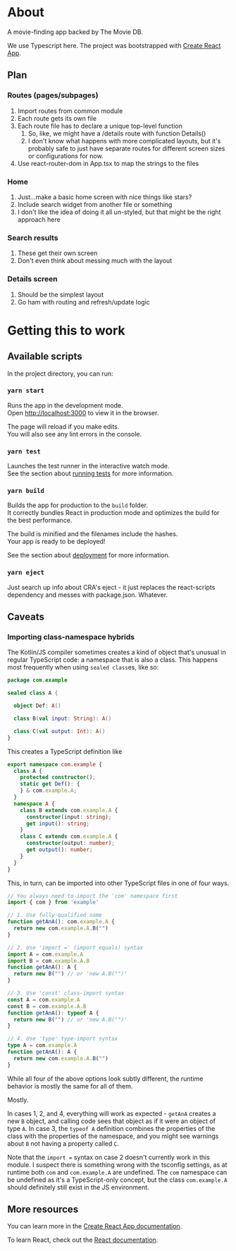 # About

A movie-finding app backed by The Movie DB.

We use Typescript here. The project was bootstrapped with
[Create React App](https://github.com/facebook/create-react-app).

## Plan

### Routes (pages/subpages)
1. Import routes from common module
2. Each route gets its own file
3. Each route file has to declare a unique top-level function
   1. So, like, we might have a /details route with function Details()
   2. I don't know what happens with more complicated layouts, but
   it's probably safe to just have separate routes for different screen
   sizes or configurations for now.
4. Use react-router-dom in App.tsx to map the strings to the files

### Home
1. Just...make a basic home screen with nice things like stars?
2. Include search widget from another file or something
3. I don't like the idea of doing it all un-styled, but that might
be the right approach here

### Search results
1. These get their own screen
2. Don't even think about messing much with the layout

### Details screen
1. Should be the simplest layout
2. Go ham with routing and refresh/update logic

# Getting this to work

## Available scripts

In the project directory, you can run:

### `yarn start`

Runs the app in the development mode.\
Open [http://localhost:3000](http://localhost:3000) to view it in the browser.

The page will reload if you make edits.\
You will also see any lint errors in the console.

### `yarn test`

Launches the test runner in the interactive watch mode.\
See the section about [running tests](https://facebook.github.io/create-react-app/docs/running-tests) for more information.

### `yarn build`

Builds the app for production to the `build` folder.\
It correctly bundles React in production mode and optimizes the build for the best performance.

The build is minified and the filenames include the hashes.\
Your app is ready to be deployed!

See the section about [deployment](https://facebook.github.io/create-react-app/docs/deployment) for more information.

### `yarn eject`

Just search up info about CRA's eject - it just replaces
the react-scripts dependency and messes with package.json.
Whatever.

## Caveats

### Importing class-namespace hybrids

The Kotlin/JS compiler sometimes creates a kind of object
that's unusual in regular TypeScript code: a namespace that
is also a class. This happens most frequently when using
`sealed class`es, like so:

```kotlin
package com.example

sealed class A {

  object Def: A()

  class B(val input: String): A()

  class C(val output: Int): A()
}
```

This creates a TypeScript definition like

```typescript
export namespace com.example {
  class A {
    protected constructor();
    static get Def(): {
    } & com.example.A;
  }
  namespace A {
    class B extends com.example.A {
      constructor(input: string);
      get input(): string;
    }
    class C extends com.example.A {
      constructor(output: number);
      get output(): number;
    }
  }
}
```

This, in turn, can be imported into other TypeScript files
in one of four ways.

```typescript
// You always need to import the 'com' namespace first
import { com } from 'example'

// 1. Use fully-qualified name
function getAnA(): com.example.A {
  return new com.example.A.B("")
}

// 2. Use 'import =' (import equals) syntax
import A = com.example.A
import B = com.example.A.B
function getAnA(): A {
  return new B("") // or 'new A.B("")'
}

// 3. Use 'const' class-import syntax
const A = com.example.A
const B = com.example.A.B
function getAnA(): typeof A {
  return new B("") // or 'new A.B("")'
}

// 4. Use 'type' type-import syntax
type A = com.example.A
function getAnA(): A {
  return new com.example.A.B("")
}
```

While all four of the above options look subtly different,
the runtime behavior is mostly the same for all of them.

Mostly.

In cases 1, 2, and 4, everything will work as expected -
`getAnA` creates a new `B` object, and calling code sees
that object as if it were an object of type `A`. In case 3,
the `typeof A` definition combines the properties of the
class with the properties of the namespace, and you might
see warnings about `B` not having a property called `C`.

Note that the `import =` syntax on case 2 doesn't currently
work in this module. I suspect there is something wrong
with the tsconfig settings, as at runtime both `com` and
`com.example.A` are undefined. The `com` namespace can
be undefined as it's a TypeScript-only concept, but the
class `com.example.A` should definitely still exist in the
JS environment.

## More resources

You can learn more in the [Create React App documentation](https://create-react-app.dev/docs/getting-started/).

To learn React, check out the [React documentation](https://reactjs.org/).
